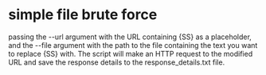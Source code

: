 # simple file brute force
 passing the --url argument with the URL containing {SS} as a placeholder, and the --file argument with the path to the file containing the text you want to replace {SS} with. The script will make an HTTP request to the modified URL and save the response details to the response_details.txt file.
